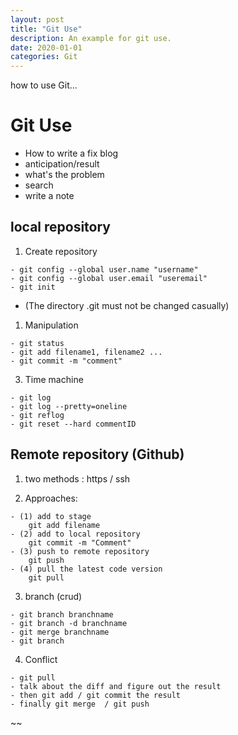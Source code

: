 ```yaml
---
layout: post
title: "Git Use"
description: An example for git use.
date: 2020-01-01
categories: Git
---
```

how to use Git...

# Git Use

- How to write a fix blog
- anticipation/result
- what's the problem
- search
- write a note

## local repository

1. Create repository

```shell
- git config --global user.name "username"
- git config --global user.email "useremail"
- git init
```

- (The directory .git must not be changed casually)

1. Manipulation  

```shell
- git status
- git add filename1, filename2 ...
- git commit -m "comment"
```

3. Time machine

```shell
- git log
- git log --pretty=oneline
- git reflog
- git reset --hard commentID
```

## Remote repository (Github)

1. two methods : https / ssh

2. Approaches:

```shell
- (1) add to stage  
    git add filename
- (2) add to local repository  
    git commit -m "Comment"
- (3) push to remote repository
    git push  
- (4) pull the latest code version
    git pull  
```

3. branch (crud)

```shell
- git branch branchname  
- git branch -d branchname  
- git merge branchname  
- git branch 
``` 

4. Conflict

```shell
- git pull  
- talk about the diff and figure out the result  
- then git add / git commit the result  
- finally git merge  / git push  
```

~~